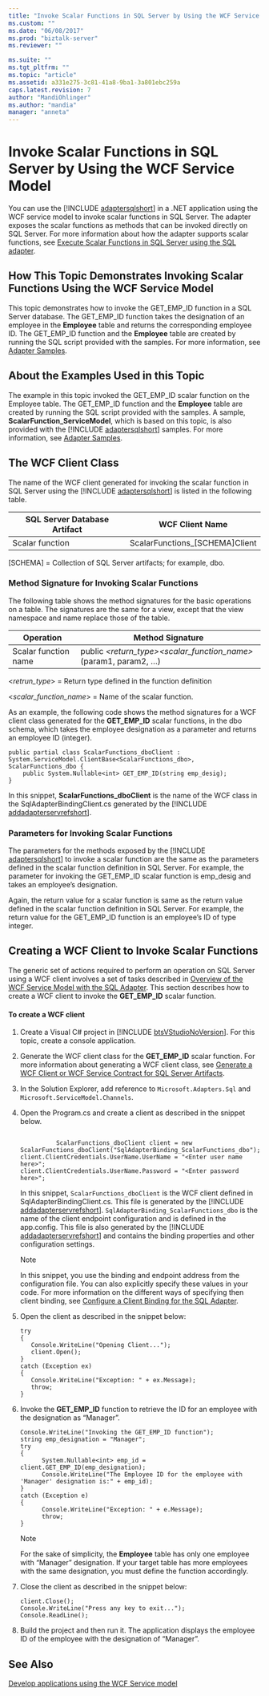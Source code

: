 ```yaml
---
title: "Invoke Scalar Functions in SQL Server by Using the WCF Service Model | Microsoft Docs"
ms.custom: ""
ms.date: "06/08/2017"
ms.prod: "biztalk-server"
ms.reviewer: ""

ms.suite: ""
ms.tgt_pltfrm: ""
ms.topic: "article"
ms.assetid: a331e275-3c81-41a8-9ba1-3a801ebc259a
caps.latest.revision: 7
author: "MandiOhlinger"
ms.author: "mandia"
manager: "anneta"
---
```

# Invoke Scalar Functions in SQL Server by Using the WCF Service Model
You can use the [!INCLUDE [adaptersqlshort](../../includes/adaptersqlshort-md.md)] in a .NET application using the WCF service model to invoke scalar functions in SQL Server. The adapter exposes the scalar functions as methods that can be invoked directly on SQL Server. For more information about how the adapter supports scalar functions, see [Execute Scalar Functions in SQL Server using the SQL adapter](../../adapters-and-accelerators/adapter-sql/execute-scalar-functions-in-sql-server-using-the-sql-adapter.md).  

## How This Topic Demonstrates Invoking Scalar Functions Using the WCF Service Model  
 This topic demonstrates how to invoke the GET_EMP_ID function in a SQL Server database. The GET_EMP_ID function takes the designation of an employee in the **Employee** table and returns the corresponding employee ID. The GET_EMP_ID function and the **Employee** table are created by running the SQL script provided with the samples. For more information, see [Adapter Samples](../../adapters-and-accelerators/accelerator-rosettanet/adapter-samples.md).  

## About the Examples Used in this Topic  
 The example in this topic invoked the GET_EMP_ID scalar function on the Employee table. The GET_EMP_ID function and the <strong>Employee</strong> table are created by running the SQL script provided with the samples. A sample, <strong>ScalarFunction_ServiceModel</strong>, which is based on this topic, is also provided with the [!INCLUDE [adaptersqlshort](../../includes/adaptersqlshort-md.md)] samples. For more information, see [Adapter Samples](../../adapters-and-accelerators/accelerator-rosettanet/adapter-samples.md).  

## The WCF Client Class  
 The name of the WCF client generated for invoking the scalar function in SQL Server using the [!INCLUDE [adaptersqlshort](../../includes/adaptersqlshort-md.md)] is listed in the following table.  

|SQL Server Database Artifact|WCF Client Name|  
|----------------------------------|---------------------|  
|Scalar function|ScalarFunctions_[SCHEMA]Client|  

 [SCHEMA] = Collection of SQL Server artifacts; for example, dbo.  

### Method Signature for Invoking Scalar Functions  
 The following table shows the method signatures for the basic operations on a table. The signatures are the same for a view, except that the view namespace and name replace those of the table.  


|      Operation       |                                Method Signature                                 |
|----------------------|---------------------------------------------------------------------------------|
| Scalar function name | public <em><return_type></em><em><scalar_function_name></em>(param1, param2, …) |

 \<*retrun_type*\> = Return type defined in the function definition  

 \<*scalar_function_name*\> = Name of the scalar function.  

 As an example, the following code shows the method signatures for a WCF client class generated for the **GET_EMP_ID** scalar functions, in the dbo schema, which takes the employee designation as a parameter and returns an employee ID (integer).  

```  
public partial class ScalarFunctions_dboClient : System.ServiceModel.ClientBase<ScalarFunctions_dbo>, ScalarFunctions_dbo {      
    public System.Nullable<int> GET_EMP_ID(string emp_desig);  
}  
```  

 In this snippet, <strong>ScalarFunctions_dboClient</strong> is the name of the WCF class in the SqlAdapterBindingClient.cs generated by the [!INCLUDE [addadapterservrefshort](../../includes/addadapterservrefshort-md.md)].  

### Parameters for Invoking Scalar Functions  
 The parameters for the methods exposed by the [!INCLUDE [adaptersqlshort](../../includes/adaptersqlshort-md.md)] to invoke a scalar function are the same as the parameters defined in the scalar function definition in SQL Server. For example, the parameter for invoking the GET_EMP_ID scalar function is emp_desig and takes an employee’s designation.  

 Again, the return value for a scalar function is same as the return value defined in the scalar function definition in SQL Server. For example, the return value for the GET_EMP_ID function is an employee’s ID of type integer.  

## Creating a WCF Client to Invoke Scalar Functions  
 The generic set of actions required to perform an operation on SQL Server using a WCF client involves a set of tasks described in [Overview of the WCF Service Model with the SQL Adapter](../../adapters-and-accelerators/adapter-sql/overview-of-the-wcf-service-model-with-the-sql-adapter.md). This section describes how to create a WCF client to invoke the **GET_EMP_ID** scalar function.  

#### To create a WCF client  

1. Create a Visual C# project in [!INCLUDE [btsVStudioNoVersion](../../includes/btsvstudionoversion-md.md)]. For this topic, create a console application.  

2. Generate the WCF client class for the **GET_EMP_ID** scalar function. For more information about generating a WCF client class, see [Generate a WCF Client or WCF Service Contract for SQL Server Artifacts](../../adapters-and-accelerators/adapter-sql/generate-a-wcf-client-or-wcf-service-contract-for-sql-server-artifacts.md).  

3. In the Solution Explorer, add reference to `Microsoft.Adapters.Sql` and `Microsoft.ServiceModel.Channels`.  

4. Open the Program.cs and create a client as described in the snippet below.  

   ```  

             ScalarFunctions_dboClient client = new ScalarFunctions_dboClient("SqlAdapterBinding_ScalarFunctions_dbo");  
   client.ClientCredentials.UserName.UserName = "<Enter user name here>";  
   client.ClientCredentials.UserName.Password = "<Enter password here>";  
   ```  

    In this snippet, `ScalarFunctions_dboClient` is the WCF client defined in SqlAdapterBindingClient.cs. This file is generated by the [!INCLUDE [addadapterservrefshort](../../includes/addadapterservrefshort-md.md)]. `SqlAdapterBinding_ScalarFunctions_dbo` is the name of the client endpoint configuration and is defined in the app.config. This file is also generated by the [!INCLUDE [addadapterservrefshort](../../includes/addadapterservrefshort-md.md)] and contains the binding properties and other configuration settings.  

   > [!NOTE]
   >  In this snippet, you use the binding and endpoint address from the configuration file. You can also explicitly specify these values in your code. For more information on the different ways of specifying then client binding, see [Configure  a Client Binding for the SQL Adapter](../../adapters-and-accelerators/adapter-sql/configure-a-client-binding-for-the-sql-adapter.md).  

5. Open the client as described in the snippet below:  

   ```  
   try  
   {  
      Console.WriteLine("Opening Client...");  
      client.Open();  
   }  
   catch (Exception ex)  
   {  
      Console.WriteLine("Exception: " + ex.Message);  
      throw;  
   }  
   ```  

6. Invoke the **GET_EMP_ID** function to retrieve the ID for an employee with the designation as “Manager”.  

   ```  
   Console.WriteLine("Invoking the GET_EMP_ID function");  
   string emp_designation = "Manager";  
   try  
   {  
         System.Nullable<int> emp_id = client.GET_EMP_ID(emp_designation);  
         Console.WriteLine("The Employee ID for the employee with 'Manager' designation is:" + emp_id);  
   }  
   catch (Exception e)  
   {  
         Console.WriteLine("Exception: " + e.Message);  
         throw;  
   }  
   ```  

   > [!NOTE]
   >  For the sake of simplicity, the **Employee** table has only one employee with “Manager” designation. If your target table has more employees with the same designation, you must define the function accordingly.  

7. Close the client as described in the snippet below:  

   ```  
   client.Close();  
   Console.WriteLine("Press any key to exit...");  
   Console.ReadLine();  
   ```  

8. Build the project and then run it. The application displays the employee ID of the employee with the designation of “Manager”.  

## See Also  
[Develop applications using the WCF Service model](../../adapters-and-accelerators/adapter-sql/develop-sql-applications-using-the-wcf-service-model.md)